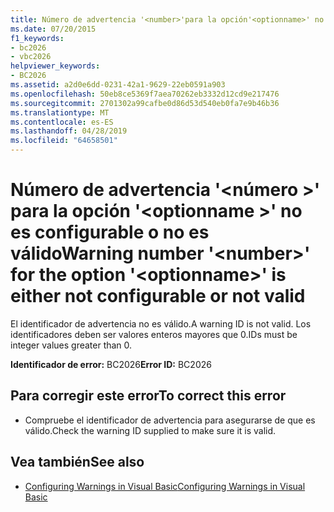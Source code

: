 ```yaml
---
title: Número de advertencia '<number>'para la opción'<optionname>' no es configurable o no es válido
ms.date: 07/20/2015
f1_keywords:
- bc2026
- vbc2026
helpviewer_keywords:
- BC2026
ms.assetid: a2d0e6dd-0231-42a1-9629-22eb0591a903
ms.openlocfilehash: 50eb8ce5369f7aea70262eb3332d12cd9e217476
ms.sourcegitcommit: 2701302a99cafbe0d86d53d540eb0fa7e9b46b36
ms.translationtype: MT
ms.contentlocale: es-ES
ms.lasthandoff: 04/28/2019
ms.locfileid: "64658501"
---
```

# <a name="warning-number-number-for-the-option-optionname-is-either-not-configurable-or-not-valid"></a><span data-ttu-id="61e3a-102">Número de advertencia '\<número >' para la opción '\<optionname >' no es configurable o no es válido</span><span class="sxs-lookup"><span data-stu-id="61e3a-102">Warning number '\<number>' for the option '\<optionname>' is either not configurable or not valid</span></span>
<span data-ttu-id="61e3a-103">El identificador de advertencia no es válido.</span><span class="sxs-lookup"><span data-stu-id="61e3a-103">A warning ID is not valid.</span></span> <span data-ttu-id="61e3a-104">Los identificadores deben ser valores enteros mayores que 0.</span><span class="sxs-lookup"><span data-stu-id="61e3a-104">IDs must be integer values greater than 0.</span></span>  
  
 <span data-ttu-id="61e3a-105">**Identificador de error:** BC2026</span><span class="sxs-lookup"><span data-stu-id="61e3a-105">**Error ID:** BC2026</span></span>  
  
## <a name="to-correct-this-error"></a><span data-ttu-id="61e3a-106">Para corregir este error</span><span class="sxs-lookup"><span data-stu-id="61e3a-106">To correct this error</span></span>  
  
- <span data-ttu-id="61e3a-107">Compruebe el identificador de advertencia para asegurarse de que es válido.</span><span class="sxs-lookup"><span data-stu-id="61e3a-107">Check the warning ID supplied to make sure it is valid.</span></span>  
  
## <a name="see-also"></a><span data-ttu-id="61e3a-108">Vea también</span><span class="sxs-lookup"><span data-stu-id="61e3a-108">See also</span></span>

- [<span data-ttu-id="61e3a-109">Configuring Warnings in Visual Basic</span><span class="sxs-lookup"><span data-stu-id="61e3a-109">Configuring Warnings in Visual Basic</span></span>](/visualstudio/ide/configuring-warnings-in-visual-basic)
